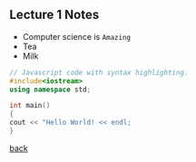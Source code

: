 ## Lecture 1 Notes

<ul>
  <li>Computer science is <code>Amazing</code></li>
  <li>Tea</li>
  <li>Milk</li>
</ul>

```cpp
// Javascript code with syntax highlighting.
#include<iostream>
using namespace std;

int main()
{
cout << "Hello World! << endl;
}
```



[back](./)
